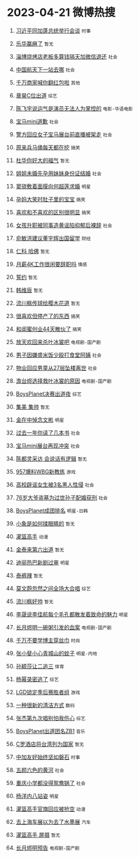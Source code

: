 # 2023-04-21 微博热搜 
1. [习近平同加蓬总统举行会谈](https://m.weibo.cn/search?containerid=100103type%3D1%26t%3D10%26q%3D%23%E4%B9%A0%E8%BF%91%E5%B9%B3%E5%90%8C%E5%8A%A0%E8%93%AC%E6%80%BB%E7%BB%9F%E4%B8%BE%E8%A1%8C%E4%BC%9A%E8%B0%88%23&stream_entry_id=51&isnewpage=1&extparam=seat%3D1%26filter_type%3Drealtimehot%26pos%3D0%26c_type%3D51%26dgr%3D0%26cate%3D10103%26stream_entry_id%3D51%26display_time%3D1682018162%26pre_seqid%3D1682018162608027222158&luicode=10000011&lfid=106003type%3D25%26t%3D3%26disable_hot%3D1%26filter_type%3Drealtimehot) `时事` 

2. [乐华赢麻了](https://m.weibo.cn/search?containerid=100103type%3D1%26t%3D10%26q%3D%E4%B9%90%E5%8D%8E%E8%B5%A2%E9%BA%BB%E4%BA%86&stream_entry_id=31&isnewpage=1&extparam=seat%3D1%26filter_type%3Drealtimehot%26flag%3D16%26c_type%3D31%26cate%3D5001%26pos%3D0%26stream_entry_id%3D31%26realpos%3D1%26q%3D%25E4%25B9%2590%25E5%258D%258E%25E8%25B5%25A2%25E9%25BA%25BB%25E4%25BA%2586%26dgr%3D0%26band_rank%3D1%26lcate%3D5001%26display_time%3D1682018162%26pre_seqid%3D1682018162608027222158&luicode=10000011&lfid=106003type%3D25%26t%3D3%26disable_hot%3D1%26filter_type%3Drealtimehot) `暂无` 

3. [淄博烧烤店老板多算钱隔天加微信退还](https://m.weibo.cn/search?containerid=100103type%3D1%26t%3D10%26q%3D%23%E6%B7%84%E5%8D%9A%E7%83%A7%E7%83%A4%E5%BA%97%E8%80%81%E6%9D%BF%E5%A4%9A%E7%AE%97%E9%92%B1%E9%9A%94%E5%A4%A9%E5%8A%A0%E5%BE%AE%E4%BF%A1%E9%80%80%E8%BF%98%23&stream_entry_id=31&isnewpage=1&extparam=seat%3D1%26filter_type%3Drealtimehot%26flag%3D0%26c_type%3D31%26cate%3D5001%26pos%3D1%26stream_entry_id%3D31%26realpos%3D2%26q%3D%2523%25E6%25B7%2584%25E5%258D%259A%25E7%2583%25A7%25E7%2583%25A4%25E5%25BA%2597%25E8%2580%2581%25E6%259D%25BF%25E5%25A4%259A%25E7%25AE%2597%25E9%2592%25B1%25E9%259A%2594%25E5%25A4%25A9%25E5%258A%25A0%25E5%25BE%25AE%25E4%25BF%25A1%25E9%2580%2580%25E8%25BF%2598%2523%26dgr%3D0%26band_rank%3D2%26lcate%3D5001%26display_time%3D1682018162%26pre_seqid%3D1682018162608027222158&luicode=10000011&lfid=106003type%3D25%26t%3D3%26disable_hot%3D1%26filter_type%3Drealtimehot) `社会` 

4. [中国航天下一站去哪](https://m.weibo.cn/search?containerid=100103type%3D1%26t%3D10%26q%3D%23%E4%B8%AD%E5%9B%BD%E8%88%AA%E5%A4%A9%E4%B8%8B%E4%B8%80%E7%AB%99%E5%8E%BB%E5%93%AA%23&stream_entry_id=31&isnewpage=1&extparam=seat%3D1%26filter_type%3Drealtimehot%26flag%3D0%26c_type%3D31%26cate%3D5001%26pos%3D2%26stream_entry_id%3D31%26realpos%3D3%26q%3D%2523%25E4%25B8%25AD%25E5%259B%25BD%25E8%2588%25AA%25E5%25A4%25A9%25E4%25B8%258B%25E4%25B8%2580%25E7%25AB%2599%25E5%258E%25BB%25E5%2593%25AA%2523%26dgr%3D0%26band_rank%3D3%26lcate%3D5001%26display_time%3D1682018162%26pre_seqid%3D1682018162608027222158&luicode=10000011&lfid=106003type%3D25%26t%3D3%26disable_hot%3D1%26filter_type%3Drealtimehot) `社会` 

5. [千万商家喊你翻红包啦](https://m.weibo.cn/search?containerid=100103type%3D1%26t%3D10%26q%3D%23%E5%8D%83%E4%B8%87%E5%95%86%E5%AE%B6%E5%96%8A%E4%BD%A0%E7%BF%BB%E7%BA%A2%E5%8C%85%E5%95%A6%23&stream_entry_id=31&isnewpage=1&extparam=seat%3D1%26filter_type%3Drealtimehot%26c_type%3D31%26pos%3D3%26cate%3D5001%26topic_ad%3D1%26stream_entry_id%3D31%26q%3D%2523%25E5%258D%2583%25E4%25B8%2587%25E5%2595%2586%25E5%25AE%25B6%25E5%2596%258A%25E4%25BD%25A0%25E7%25BF%25BB%25E7%25BA%25A2%25E5%258C%2585%25E5%2595%25A6%2523%26dgr%3D0%26band_rank%3D4%26lcate%3D5001%26adid%3D186913%26display_time%3D1682018162%26pre_seqid%3D1682018162608027222158&luicode=10000011&lfid=106003type%3D25%26t%3D3%26disable_hot%3D1%26filter_type%3Drealtimehot) `其他` 

6. [章昊C位出道](https://m.weibo.cn/search?containerid=100103type%3D1%26t%3D10%26q%3D%23%E7%AB%A0%E6%98%8AC%E4%BD%8D%E5%87%BA%E9%81%93%23&stream_entry_id=31&isnewpage=1&extparam=seat%3D1%26filter_type%3Drealtimehot%26flag%3D16%26c_type%3D31%26cate%3D5001%26pos%3D4%26stream_entry_id%3D31%26realpos%3D4%26q%3D%2523%25E7%25AB%25A0%25E6%2598%258AC%25E4%25BD%258D%25E5%2587%25BA%25E9%2581%2593%2523%26dgr%3D0%26band_rank%3D4%26lcate%3D5001%26display_time%3D1682018162%26pre_seqid%3D1682018162608027222158&luicode=10000011&lfid=106003type%3D25%26t%3D3%26disable_hot%3D1%26filter_type%3Drealtimehot) `综艺` 

7. [陈飞宇说运气是演员无法人为掌控的](https://m.weibo.cn/search?containerid=100103type%3D1%26t%3D10%26q%3D%23%E9%99%88%E9%A3%9E%E5%AE%87%E8%AF%B4%E8%BF%90%E6%B0%94%E6%98%AF%E6%BC%94%E5%91%98%E6%97%A0%E6%B3%95%E4%BA%BA%E4%B8%BA%E6%8E%8C%E6%8E%A7%E7%9A%84%23&stream_entry_id=31&isnewpage=1&extparam=seat%3D1%26filter_type%3Drealtimehot%26flag%3D1%26c_type%3D31%26cate%3D5001%26pos%3D5%26stream_entry_id%3D31%26realpos%3D5%26q%3D%2523%25E9%2599%2588%25E9%25A3%259E%25E5%25AE%2587%25E8%25AF%25B4%25E8%25BF%2590%25E6%25B0%2594%25E6%2598%25AF%25E6%25BC%2594%25E5%2591%2598%25E6%2597%25A0%25E6%25B3%2595%25E4%25BA%25BA%25E4%25B8%25BA%25E6%258E%258C%25E6%258E%25A7%25E7%259A%2584%2523%26dgr%3D0%26band_rank%3D5%26lcate%3D5001%26display_time%3D1682018162%26pre_seqid%3D1682018162608027222158&luicode=10000011&lfid=106003type%3D25%26t%3D3%26disable_hot%3D1%26filter_type%3Drealtimehot) `电影-华语电影` 

8. [宝马mini道歉](https://m.weibo.cn/search?containerid=100103type%3D1%26t%3D10%26q%3D%23%E5%AE%9D%E9%A9%ACmini%E9%81%93%E6%AD%89%23&stream_entry_id=31&isnewpage=1&extparam=seat%3D1%26filter_type%3Drealtimehot%26flag%3D16%26c_type%3D31%26cate%3D5001%26pos%3D6%26stream_entry_id%3D31%26realpos%3D6%26q%3D%2523%25E5%25AE%259D%25E9%25A9%25ACmini%25E9%2581%2593%25E6%25AD%2589%2523%26dgr%3D0%26band_rank%3D6%26lcate%3D5001%26display_time%3D1682018162%26pre_seqid%3D1682018162608027222158&luicode=10000011&lfid=106003type%3D25%26t%3D3%26disable_hot%3D1%26filter_type%3Drealtimehot) `社会` 

9. [警方回应女子宝马展台前直播被架走](https://m.weibo.cn/search?containerid=100103type%3D1%26t%3D10%26q%3D%23%E8%AD%A6%E6%96%B9%E5%9B%9E%E5%BA%94%E5%A5%B3%E5%AD%90%E5%AE%9D%E9%A9%AC%E5%B1%95%E5%8F%B0%E5%89%8D%E7%9B%B4%E6%92%AD%E8%A2%AB%E6%9E%B6%E8%B5%B0%23&stream_entry_id=31&isnewpage=1&extparam=seat%3D1%26filter_type%3Drealtimehot%26flag%3D0%26c_type%3D31%26cate%3D5001%26pos%3D7%26stream_entry_id%3D31%26realpos%3D7%26q%3D%2523%25E8%25AD%25A6%25E6%2596%25B9%25E5%259B%259E%25E5%25BA%2594%25E5%25A5%25B3%25E5%25AD%2590%25E5%25AE%259D%25E9%25A9%25AC%25E5%25B1%2595%25E5%258F%25B0%25E5%2589%258D%25E7%259B%25B4%25E6%2592%25AD%25E8%25A2%25AB%25E6%259E%25B6%25E8%25B5%25B0%2523%26dgr%3D0%26band_rank%3D7%26lcate%3D5001%26display_time%3D1682018162%26pre_seqid%3D1682018162608027222158&luicode=10000011&lfid=106003type%3D25%26t%3D3%26disable_hot%3D1%26filter_type%3Drealtimehot) `社会` 

10. [原来兵马俑每天都在挖](https://m.weibo.cn/search?containerid=100103type%3D1%26t%3D10%26q%3D%23%E5%8E%9F%E6%9D%A5%E5%85%B5%E9%A9%AC%E4%BF%91%E6%AF%8F%E5%A4%A9%E9%83%BD%E5%9C%A8%E6%8C%96%23&stream_entry_id=31&isnewpage=1&extparam=seat%3D1%26filter_type%3Drealtimehot%26flag%3D0%26c_type%3D31%26cate%3D5001%26pos%3D8%26stream_entry_id%3D31%26realpos%3D8%26q%3D%2523%25E5%258E%259F%25E6%259D%25A5%25E5%2585%25B5%25E9%25A9%25AC%25E4%25BF%2591%25E6%25AF%258F%25E5%25A4%25A9%25E9%2583%25BD%25E5%259C%25A8%25E6%258C%2596%2523%26dgr%3D0%26band_rank%3D8%26lcate%3D5001%26display_time%3D1682018162%26pre_seqid%3D1682018162608027222158&luicode=10000011&lfid=106003type%3D25%26t%3D3%26disable_hot%3D1%26filter_type%3Drealtimehot) `搞笑` 

11. [杜华你好大的福气](https://m.weibo.cn/search?containerid=100103type%3D1%26t%3D10%26q%3D%E6%9D%9C%E5%8D%8E%E4%BD%A0%E5%A5%BD%E5%A4%A7%E7%9A%84%E7%A6%8F%E6%B0%94&stream_entry_id=31&isnewpage=1&extparam=seat%3D1%26filter_type%3Drealtimehot%26flag%3D0%26c_type%3D31%26cate%3D5001%26pos%3D9%26stream_entry_id%3D31%26realpos%3D9%26q%3D%25E6%259D%259C%25E5%258D%258E%25E4%25BD%25A0%25E5%25A5%25BD%25E5%25A4%25A7%25E7%259A%2584%25E7%25A6%258F%25E6%25B0%2594%26dgr%3D0%26band_rank%3D9%26lcate%3D5001%26display_time%3D1682018162%26pre_seqid%3D1682018162608027222158&luicode=10000011&lfid=106003type%3D25%26t%3D3%26disable_hot%3D1%26filter_type%3Drealtimehot) `暂无` 

12. [姐姐未婚先孕用妹妹身份证结婚](https://m.weibo.cn/search?containerid=100103type%3D1%26t%3D10%26q%3D%23%E5%A7%90%E5%A7%90%E6%9C%AA%E5%A9%9A%E5%85%88%E5%AD%95%E7%94%A8%E5%A6%B9%E5%A6%B9%E8%BA%AB%E4%BB%BD%E8%AF%81%E7%BB%93%E5%A9%9A%23&stream_entry_id=31&isnewpage=1&extparam=seat%3D1%26filter_type%3Drealtimehot%26flag%3D0%26c_type%3D31%26cate%3D5001%26pos%3D10%26stream_entry_id%3D31%26realpos%3D10%26q%3D%2523%25E5%25A7%2590%25E5%25A7%2590%25E6%259C%25AA%25E5%25A9%259A%25E5%2585%2588%25E5%25AD%2595%25E7%2594%25A8%25E5%25A6%25B9%25E5%25A6%25B9%25E8%25BA%25AB%25E4%25BB%25BD%25E8%25AF%2581%25E7%25BB%2593%25E5%25A9%259A%2523%26dgr%3D0%26band_rank%3D10%26lcate%3D5001%26display_time%3D1682018162%26pre_seqid%3D1682018162608027222158&luicode=10000011&lfid=106003type%3D25%26t%3D3%26disable_hot%3D1%26filter_type%3Drealtimehot) `社会` 

13. [窦骁敷着面膜向何超莲求婚](https://m.weibo.cn/search?containerid=100103type%3D1%26t%3D10%26q%3D%23%E7%AA%A6%E9%AA%81%E6%95%B7%E7%9D%80%E9%9D%A2%E8%86%9C%E5%90%91%E4%BD%95%E8%B6%85%E8%8E%B2%E6%B1%82%E5%A9%9A%23&stream_entry_id=31&isnewpage=1&extparam=seat%3D1%26filter_type%3Drealtimehot%26flag%3D2%26c_type%3D31%26cate%3D5001%26pos%3D11%26stream_entry_id%3D31%26realpos%3D11%26q%3D%2523%25E7%25AA%25A6%25E9%25AA%2581%25E6%2595%25B7%25E7%259D%2580%25E9%259D%25A2%25E8%2586%259C%25E5%2590%2591%25E4%25BD%2595%25E8%25B6%2585%25E8%258E%25B2%25E6%25B1%2582%25E5%25A9%259A%2523%26dgr%3D0%26band_rank%3D11%26lcate%3D5001%26display_time%3D1682018162%26pre_seqid%3D1682018162608027222158&luicode=10000011&lfid=106003type%3D25%26t%3D3%26disable_hot%3D1%26filter_type%3Drealtimehot) `明星` 

14. [孕妈大笑时肚子里的宝宝](https://m.weibo.cn/search?containerid=100103type%3D1%26t%3D10%26q%3D%23%E5%AD%95%E5%A6%88%E5%A4%A7%E7%AC%91%E6%97%B6%E8%82%9A%E5%AD%90%E9%87%8C%E7%9A%84%E5%AE%9D%E5%AE%9D%23&stream_entry_id=31&isnewpage=1&extparam=seat%3D1%26filter_type%3Drealtimehot%26flag%3D0%26c_type%3D31%26cate%3D5001%26pos%3D12%26stream_entry_id%3D31%26realpos%3D12%26q%3D%2523%25E5%25AD%2595%25E5%25A6%2588%25E5%25A4%25A7%25E7%25AC%2591%25E6%2597%25B6%25E8%2582%259A%25E5%25AD%2590%25E9%2587%258C%25E7%259A%2584%25E5%25AE%259D%25E5%25AE%259D%2523%26dgr%3D0%26band_rank%3D12%26lcate%3D5001%26display_time%3D1682018162%26pre_seqid%3D1682018162608027222158&luicode=10000011&lfid=106003type%3D25%26t%3D3%26disable_hot%3D1%26filter_type%3Drealtimehot) `搞笑` 

15. [喜欢和不喜欢的区别很明显](https://m.weibo.cn/search?containerid=100103type%3D1%26t%3D10%26q%3D%23%E5%96%9C%E6%AC%A2%E5%92%8C%E4%B8%8D%E5%96%9C%E6%AC%A2%E7%9A%84%E5%8C%BA%E5%88%AB%E5%BE%88%E6%98%8E%E6%98%BE%23&stream_entry_id=31&isnewpage=1&extparam=seat%3D1%26filter_type%3Drealtimehot%26flag%3D0%26c_type%3D31%26cate%3D5001%26pos%3D13%26stream_entry_id%3D31%26realpos%3D13%26q%3D%2523%25E5%2596%259C%25E6%25AC%25A2%25E5%2592%258C%25E4%25B8%258D%25E5%2596%259C%25E6%25AC%25A2%25E7%259A%2584%25E5%258C%25BA%25E5%2588%25AB%25E5%25BE%2588%25E6%2598%258E%25E6%2598%25BE%2523%26dgr%3D0%26band_rank%3D13%26lcate%3D5001%26display_time%3D1682018162%26pre_seqid%3D1682018162608027222158&luicode=10000011&lfid=106003type%3D25%26t%3D3%26disable_hot%3D1%26filter_type%3Drealtimehot) `搞笑` 

16. [女孩升职被同事造黄谣陷抑郁后裸辞](https://m.weibo.cn/search?containerid=100103type%3D1%26t%3D10%26q%3D%23%E5%A5%B3%E5%AD%A9%E5%8D%87%E8%81%8C%E8%A2%AB%E5%90%8C%E4%BA%8B%E9%80%A0%E9%BB%84%E8%B0%A3%E9%99%B7%E6%8A%91%E9%83%81%E5%90%8E%E8%A3%B8%E8%BE%9E%23&stream_entry_id=31&isnewpage=1&extparam=seat%3D1%26filter_type%3Drealtimehot%26flag%3D0%26c_type%3D31%26cate%3D5001%26pos%3D14%26stream_entry_id%3D31%26realpos%3D14%26q%3D%2523%25E5%25A5%25B3%25E5%25AD%25A9%25E5%258D%2587%25E8%2581%258C%25E8%25A2%25AB%25E5%2590%258C%25E4%25BA%258B%25E9%2580%25A0%25E9%25BB%2584%25E8%25B0%25A3%25E9%2599%25B7%25E6%258A%2591%25E9%2583%2581%25E5%2590%258E%25E8%25A3%25B8%25E8%25BE%259E%2523%26dgr%3D0%26band_rank%3D14%26lcate%3D5001%26display_time%3D1682018162%26pre_seqid%3D1682018162608027222158&luicode=10000011&lfid=106003type%3D25%26t%3D3%26disable_hot%3D1%26filter_type%3Drealtimehot) `社会` 

17. [俞敏洪建议董宇辉出国留学](https://m.weibo.cn/search?containerid=100103type%3D1%26t%3D10%26q%3D%23%E4%BF%9E%E6%95%8F%E6%B4%AA%E5%BB%BA%E8%AE%AE%E8%91%A3%E5%AE%87%E8%BE%89%E5%87%BA%E5%9B%BD%E7%95%99%E5%AD%A6%23&stream_entry_id=31&isnewpage=1&extparam=seat%3D1%26filter_type%3Drealtimehot%26flag%3D0%26c_type%3D31%26cate%3D5001%26pos%3D15%26stream_entry_id%3D31%26realpos%3D15%26q%3D%2523%25E4%25BF%259E%25E6%2595%258F%25E6%25B4%25AA%25E5%25BB%25BA%25E8%25AE%25AE%25E8%2591%25A3%25E5%25AE%2587%25E8%25BE%2589%25E5%2587%25BA%25E5%259B%25BD%25E7%2595%2599%25E5%25AD%25A6%2523%26dgr%3D0%26band_rank%3D15%26lcate%3D5001%26display_time%3D1682018162%26pre_seqid%3D1682018162608027222158&luicode=10000011&lfid=106003type%3D25%26t%3D3%26disable_hot%3D1%26filter_type%3Drealtimehot) `财经` 

18. [仁科 哈佛](https://m.weibo.cn/search?containerid=100103type%3D1%26t%3D10%26q%3D%E4%BB%81%E7%A7%91+%E5%93%88%E4%BD%9B&stream_entry_id=31&isnewpage=1&extparam=seat%3D1%26filter_type%3Drealtimehot%26flag%3D0%26c_type%3D31%26cate%3D5001%26pos%3D16%26stream_entry_id%3D31%26realpos%3D16%26q%3D%25E4%25BB%2581%25E7%25A7%2591%2520%25E5%2593%2588%25E4%25BD%259B%26dgr%3D0%26band_rank%3D16%26lcate%3D5001%26display_time%3D1682018162%26pre_seqid%3D1682018162608027222158&luicode=10000011&lfid=106003type%3D25%26t%3D3%26disable_hot%3D1%26filter_type%3Drealtimehot) `暂无` 

19. [月薪4K工作很闲要辞职吗](https://m.weibo.cn/search?containerid=100103type%3D1%26t%3D10%26q%3D%23%E6%9C%88%E8%96%AA4K%E5%B7%A5%E4%BD%9C%E5%BE%88%E9%97%B2%E8%A6%81%E8%BE%9E%E8%81%8C%E5%90%97%23&stream_entry_id=31&isnewpage=1&extparam=seat%3D1%26filter_type%3Drealtimehot%26flag%3D0%26c_type%3D31%26cate%3D5001%26pos%3D17%26stream_entry_id%3D31%26realpos%3D17%26q%3D%2523%25E6%259C%2588%25E8%2596%25AA4K%25E5%25B7%25A5%25E4%25BD%259C%25E5%25BE%2588%25E9%2597%25B2%25E8%25A6%2581%25E8%25BE%259E%25E8%2581%258C%25E5%2590%2597%2523%26dgr%3D0%26band_rank%3D17%26lcate%3D5001%26display_time%3D1682018162%26pre_seqid%3D1682018162608027222158&luicode=10000011&lfid=106003type%3D25%26t%3D3%26disable_hot%3D1%26filter_type%3Drealtimehot) `情感` 

20. [誓约](https://m.weibo.cn/search?containerid=100103type%3D1%26t%3D10%26q%3D%E8%AA%93%E7%BA%A6&stream_entry_id=31&isnewpage=1&extparam=seat%3D1%26filter_type%3Drealtimehot%26flag%3D0%26c_type%3D31%26cate%3D5001%26pos%3D18%26stream_entry_id%3D31%26realpos%3D18%26q%3D%25E8%25AA%2593%25E7%25BA%25A6%26dgr%3D0%26band_rank%3D18%26lcate%3D5001%26display_time%3D1682018162%26pre_seqid%3D1682018162608027222158&luicode=10000011&lfid=106003type%3D25%26t%3D3%26disable_hot%3D1%26filter_type%3Drealtimehot) `暂无` 

21. [韩维辰](https://m.weibo.cn/search?containerid=100103type%3D1%26t%3D10%26q%3D%E9%9F%A9%E7%BB%B4%E8%BE%B0&stream_entry_id=31&isnewpage=1&extparam=seat%3D1%26filter_type%3Drealtimehot%26flag%3D0%26c_type%3D31%26cate%3D5001%26pos%3D19%26stream_entry_id%3D31%26realpos%3D19%26q%3D%25E9%259F%25A9%25E7%25BB%25B4%25E8%25BE%25B0%26dgr%3D0%26band_rank%3D19%26lcate%3D5001%26display_time%3D1682018162%26pre_seqid%3D1682018162608027222158&luicode=10000011&lfid=106003type%3D25%26t%3D3%26disable_hot%3D1%26filter_type%3Drealtimehot) `暂无` 

22. [流川枫传球给樱木花道](https://m.weibo.cn/search?containerid=100103type%3D1%26t%3D10%26q%3D%E6%B5%81%E5%B7%9D%E6%9E%AB%E4%BC%A0%E7%90%83%E7%BB%99%E6%A8%B1%E6%9C%A8%E8%8A%B1%E9%81%93&stream_entry_id=31&isnewpage=1&extparam=seat%3D1%26filter_type%3Drealtimehot%26flag%3D0%26c_type%3D31%26cate%3D5001%26pos%3D20%26stream_entry_id%3D31%26realpos%3D20%26q%3D%25E6%25B5%2581%25E5%25B7%259D%25E6%259E%25AB%25E4%25BC%25A0%25E7%2590%2583%25E7%25BB%2599%25E6%25A8%25B1%25E6%259C%25A8%25E8%258A%25B1%25E9%2581%2593%26dgr%3D0%26band_rank%3D20%26lcate%3D5001%26display_time%3D1682018162%26pre_seqid%3D1682018162608027222158&luicode=10000011&lfid=106003type%3D25%26t%3D3%26disable_hot%3D1%26filter_type%3Drealtimehot) `暂无` 

23. [很喜欢但停产了的东西](https://m.weibo.cn/search?containerid=100103type%3D1%26t%3D10%26q%3D%23%E5%BE%88%E5%96%9C%E6%AC%A2%E4%BD%86%E5%81%9C%E4%BA%A7%E4%BA%86%E7%9A%84%E4%B8%9C%E8%A5%BF%23&stream_entry_id=31&isnewpage=1&extparam=seat%3D1%26filter_type%3Drealtimehot%26flag%3D0%26c_type%3D31%26cate%3D5001%26pos%3D21%26stream_entry_id%3D31%26realpos%3D21%26q%3D%2523%25E5%25BE%2588%25E5%2596%259C%25E6%25AC%25A2%25E4%25BD%2586%25E5%2581%259C%25E4%25BA%25A7%25E4%25BA%2586%25E7%259A%2584%25E4%25B8%259C%25E8%25A5%25BF%2523%26dgr%3D0%26band_rank%3D21%26lcate%3D5001%26display_time%3D1682018162%26pre_seqid%3D1682018162608027222158&luicode=10000011&lfid=106003type%3D25%26t%3D3%26disable_hot%3D1%26filter_type%3Drealtimehot) `搞笑` 

24. [和闺蜜创业44天散伙了](https://m.weibo.cn/search?containerid=100103type%3D1%26t%3D10%26q%3D%23%E5%92%8C%E9%97%BA%E8%9C%9C%E5%88%9B%E4%B8%9A44%E5%A4%A9%E6%95%A3%E4%BC%99%E4%BA%86%23&stream_entry_id=31&isnewpage=1&extparam=seat%3D1%26filter_type%3Drealtimehot%26flag%3D0%26c_type%3D31%26cate%3D5001%26pos%3D22%26stream_entry_id%3D31%26realpos%3D22%26q%3D%2523%25E5%2592%258C%25E9%2597%25BA%25E8%259C%259C%25E5%2588%259B%25E4%25B8%259A44%25E5%25A4%25A9%25E6%2595%25A3%25E4%25BC%2599%25E4%25BA%2586%2523%26dgr%3D0%26band_rank%3D22%26lcate%3D5001%26display_time%3D1682018162%26pre_seqid%3D1682018162608027222158&luicode=10000011&lfid=106003type%3D25%26t%3D3%26disable_hot%3D1%26filter_type%3Drealtimehot) `搞笑` 

25. [放天欢回来杀叶冰裳吧](https://m.weibo.cn/search?containerid=100103type%3D1%26t%3D10%26q%3D%23%E6%94%BE%E5%A4%A9%E6%AC%A2%E5%9B%9E%E6%9D%A5%E6%9D%80%E5%8F%B6%E5%86%B0%E8%A3%B3%E5%90%A7%23&stream_entry_id=31&isnewpage=1&extparam=seat%3D1%26filter_type%3Drealtimehot%26flag%3D1%26c_type%3D31%26cate%3D5001%26pos%3D23%26stream_entry_id%3D31%26realpos%3D23%26q%3D%2523%25E6%2594%25BE%25E5%25A4%25A9%25E6%25AC%25A2%25E5%259B%259E%25E6%259D%25A5%25E6%259D%2580%25E5%258F%25B6%25E5%2586%25B0%25E8%25A3%25B3%25E5%2590%25A7%2523%26dgr%3D0%26band_rank%3D23%26lcate%3D5001%26display_time%3D1682018162%26pre_seqid%3D1682018162608027222158&luicode=10000011&lfid=106003type%3D25%26t%3D3%26disable_hot%3D1%26filter_type%3Drealtimehot) `电视剧-国产剧` 

26. [男子因嫌盛米饭少殴打食堂阿姨](https://m.weibo.cn/search?containerid=100103type%3D1%26t%3D10%26q%3D%23%E7%94%B7%E5%AD%90%E5%9B%A0%E5%AB%8C%E7%9B%9B%E7%B1%B3%E9%A5%AD%E5%B0%91%E6%AE%B4%E6%89%93%E9%A3%9F%E5%A0%82%E9%98%BF%E5%A7%A8%23&stream_entry_id=31&isnewpage=1&extparam=seat%3D1%26filter_type%3Drealtimehot%26flag%3D1%26c_type%3D31%26cate%3D5001%26pos%3D24%26stream_entry_id%3D31%26realpos%3D24%26q%3D%2523%25E7%2594%25B7%25E5%25AD%2590%25E5%259B%25A0%25E5%25AB%258C%25E7%259B%259B%25E7%25B1%25B3%25E9%25A5%25AD%25E5%25B0%2591%25E6%25AE%25B4%25E6%2589%2593%25E9%25A3%259F%25E5%25A0%2582%25E9%2598%25BF%25E5%25A7%25A8%2523%26dgr%3D0%26band_rank%3D24%26lcate%3D5001%26display_time%3D1682018162%26pre_seqid%3D1682018162608027222158&luicode=10000011&lfid=106003type%3D25%26t%3D3%26disable_hot%3D1%26filter_type%3Drealtimehot) `社会` 

27. [物业回应男童从27层坠楼离世](https://m.weibo.cn/search?containerid=100103type%3D1%26t%3D10%26q%3D%23%E7%89%A9%E4%B8%9A%E5%9B%9E%E5%BA%94%E7%94%B7%E7%AB%A5%E4%BB%8E27%E5%B1%82%E5%9D%A0%E6%A5%BC%E7%A6%BB%E4%B8%96%23&stream_entry_id=31&isnewpage=1&extparam=seat%3D1%26filter_type%3Drealtimehot%26flag%3D0%26c_type%3D31%26cate%3D5001%26pos%3D25%26stream_entry_id%3D31%26realpos%3D25%26q%3D%2523%25E7%2589%25A9%25E4%25B8%259A%25E5%259B%259E%25E5%25BA%2594%25E7%2594%25B7%25E7%25AB%25A5%25E4%25BB%258E27%25E5%25B1%2582%25E5%259D%25A0%25E6%25A5%25BC%25E7%25A6%25BB%25E4%25B8%2596%2523%26dgr%3D0%26band_rank%3D25%26lcate%3D5001%26display_time%3D1682018162%26pre_seqid%3D1682018162608027222158&luicode=10000011&lfid=106003type%3D25%26t%3D3%26disable_hot%3D1%26filter_type%3Drealtimehot) `社会` 

28. [澹台烬选择救叶冰裳的原因](https://m.weibo.cn/search?containerid=100103type%3D1%26t%3D10%26q%3D%23%E6%BE%B9%E5%8F%B0%E7%83%AC%E9%80%89%E6%8B%A9%E6%95%91%E5%8F%B6%E5%86%B0%E8%A3%B3%E7%9A%84%E5%8E%9F%E5%9B%A0%23&stream_entry_id=31&isnewpage=1&extparam=seat%3D1%26filter_type%3Drealtimehot%26flag%3D0%26c_type%3D31%26cate%3D5001%26pos%3D26%26stream_entry_id%3D31%26realpos%3D26%26q%3D%2523%25E6%25BE%25B9%25E5%258F%25B0%25E7%2583%25AC%25E9%2580%2589%25E6%258B%25A9%25E6%2595%2591%25E5%258F%25B6%25E5%2586%25B0%25E8%25A3%25B3%25E7%259A%2584%25E5%258E%259F%25E5%259B%25A0%2523%26dgr%3D0%26band_rank%3D26%26lcate%3D5001%26display_time%3D1682018162%26pre_seqid%3D1682018162608027222158&luicode=10000011&lfid=106003type%3D25%26t%3D3%26disable_hot%3D1%26filter_type%3Drealtimehot) `电视剧-国产剧` 

29. [BoysPlanet决赛出道夜](https://m.weibo.cn/search?containerid=100103type%3D1%26t%3D10%26q%3D%23BoysPlanet%E5%86%B3%E8%B5%9B%E5%87%BA%E9%81%93%E5%A4%9C%23&stream_entry_id=31&isnewpage=1&extparam=seat%3D1%26filter_type%3Drealtimehot%26flag%3D0%26c_type%3D31%26cate%3D5001%26pos%3D27%26stream_entry_id%3D31%26realpos%3D27%26q%3D%2523BoysPlanet%25E5%2586%25B3%25E8%25B5%259B%25E5%2587%25BA%25E9%2581%2593%25E5%25A4%259C%2523%26dgr%3D0%26band_rank%3D27%26lcate%3D5001%26display_time%3D1682018162%26pre_seqid%3D1682018162608027222158&luicode=10000011&lfid=106003type%3D25%26t%3D3%26disable_hot%3D1%26filter_type%3Drealtimehot) `综艺` 

30. [集美 集帅](https://m.weibo.cn/search?containerid=100103type%3D1%26t%3D10%26q%3D%E9%9B%86%E7%BE%8E+%E9%9B%86%E5%B8%85&stream_entry_id=31&isnewpage=1&extparam=seat%3D1%26filter_type%3Drealtimehot%26flag%3D0%26c_type%3D31%26cate%3D5001%26pos%3D28%26stream_entry_id%3D31%26realpos%3D28%26q%3D%25E9%259B%2586%25E7%25BE%258E%2520%25E9%259B%2586%25E5%25B8%2585%26dgr%3D0%26band_rank%3D28%26lcate%3D5001%26display_time%3D1682018162%26pre_seqid%3D1682018162608027222158&luicode=10000011&lfid=106003type%3D25%26t%3D3%26disable_hot%3D1%26filter_type%3Drealtimehot) `暂无` 

31. [金在中悼念文彬](https://m.weibo.cn/search?containerid=100103type%3D1%26t%3D10%26q%3D%23%E9%87%91%E5%9C%A8%E4%B8%AD%E6%82%BC%E5%BF%B5%E6%96%87%E5%BD%AC%23&stream_entry_id=31&isnewpage=1&extparam=seat%3D1%26filter_type%3Drealtimehot%26flag%3D0%26c_type%3D31%26cate%3D5001%26pos%3D29%26stream_entry_id%3D31%26realpos%3D29%26q%3D%2523%25E9%2587%2591%25E5%259C%25A8%25E4%25B8%25AD%25E6%2582%25BC%25E5%25BF%25B5%25E6%2596%2587%25E5%25BD%25AC%2523%26dgr%3D0%26band_rank%3D29%26lcate%3D5001%26display_time%3D1682018162%26pre_seqid%3D1682018162608027222158&luicode=10000011&lfid=106003type%3D25%26t%3D3%26disable_hot%3D1%26filter_type%3Drealtimehot) `明星` 

32. [过去一年你读了几本书](https://m.weibo.cn/search?containerid=100103type%3D1%26t%3D10%26q%3D%23%E8%BF%87%E5%8E%BB%E4%B8%80%E5%B9%B4%E4%BD%A0%E8%AF%BB%E4%BA%86%E5%87%A0%E6%9C%AC%E4%B9%A6%23&stream_entry_id=31&isnewpage=1&extparam=seat%3D1%26filter_type%3Drealtimehot%26flag%3D0%26c_type%3D31%26cate%3D5001%26pos%3D30%26stream_entry_id%3D31%26realpos%3D30%26q%3D%2523%25E8%25BF%2587%25E5%258E%25BB%25E4%25B8%2580%25E5%25B9%25B4%25E4%25BD%25A0%25E8%25AF%25BB%25E4%25BA%2586%25E5%2587%25A0%25E6%259C%25AC%25E4%25B9%25A6%2523%26dgr%3D0%26band_rank%3D30%26lcate%3D5001%26display_time%3D1682018162%26pre_seqid%3D1682018162608027222158&luicode=10000011&lfid=106003type%3D25%26t%3D3%26disable_hot%3D1%26filter_type%3Drealtimehot) `社会` 

33. [宝马mini展台再现冲突](https://m.weibo.cn/search?containerid=100103type%3D1%26t%3D10%26q%3D%23%E5%AE%9D%E9%A9%ACmini%E5%B1%95%E5%8F%B0%E5%86%8D%E7%8E%B0%E5%86%B2%E7%AA%81%23&stream_entry_id=31&isnewpage=1&extparam=seat%3D1%26filter_type%3Drealtimehot%26flag%3D0%26c_type%3D31%26cate%3D5001%26pos%3D31%26stream_entry_id%3D31%26realpos%3D31%26q%3D%2523%25E5%25AE%259D%25E9%25A9%25ACmini%25E5%25B1%2595%25E5%258F%25B0%25E5%2586%258D%25E7%258E%25B0%25E5%2586%25B2%25E7%25AA%2581%2523%26dgr%3D0%26band_rank%3D31%26lcate%3D5001%26display_time%3D1682018162%26pre_seqid%3D1682018162608027222158&luicode=10000011&lfid=106003type%3D25%26t%3D3%26disable_hot%3D1%26filter_type%3Drealtimehot) `社会` 

34. [陈都灵采访 会说话有逻辑](https://m.weibo.cn/search?containerid=100103type%3D1%26t%3D10%26q%3D%E9%99%88%E9%83%BD%E7%81%B5%E9%87%87%E8%AE%BF+%E4%BC%9A%E8%AF%B4%E8%AF%9D%E6%9C%89%E9%80%BB%E8%BE%91&stream_entry_id=31&isnewpage=1&extparam=seat%3D1%26filter_type%3Drealtimehot%26flag%3D0%26c_type%3D31%26cate%3D5001%26pos%3D32%26stream_entry_id%3D31%26realpos%3D32%26q%3D%25E9%2599%2588%25E9%2583%25BD%25E7%2581%25B5%25E9%2587%2587%25E8%25AE%25BF%2520%25E4%25BC%259A%25E8%25AF%25B4%25E8%25AF%259D%25E6%259C%2589%25E9%2580%25BB%25E8%25BE%2591%26dgr%3D0%26band_rank%3D32%26lcate%3D5001%26display_time%3D1682018162%26pre_seqid%3D1682018162608027222158&luicode=10000011&lfid=106003type%3D25%26t%3D3%26disable_hot%3D1%26filter_type%3Drealtimehot) `暂无` 

35. [957爆料WBG新教练](https://m.weibo.cn/search?containerid=100103type%3D1%26t%3D10%26q%3D%23957%E7%88%86%E6%96%99WBG%E6%96%B0%E6%95%99%E7%BB%83%23&stream_entry_id=31&isnewpage=1&extparam=seat%3D1%26filter_type%3Drealtimehot%26flag%3D0%26c_type%3D31%26cate%3D5001%26pos%3D33%26stream_entry_id%3D31%26realpos%3D33%26q%3D%2523957%25E7%2588%2586%25E6%2596%2599WBG%25E6%2596%25B0%25E6%2595%2599%25E7%25BB%2583%2523%26dgr%3D0%26band_rank%3D33%26lcate%3D5001%26display_time%3D1682018162%26pre_seqid%3D1682018162608027222158&luicode=10000011&lfid=106003type%3D25%26t%3D3%26disable_hot%3D1%26filter_type%3Drealtimehot) `游戏` 

36. [高校辟谣女生被3名黑人性侵](https://m.weibo.cn/search?containerid=100103type%3D1%26t%3D10%26q%3D%23%E9%AB%98%E6%A0%A1%E8%BE%9F%E8%B0%A3%E5%A5%B3%E7%94%9F%E8%A2%AB3%E5%90%8D%E9%BB%91%E4%BA%BA%E6%80%A7%E4%BE%B5%23&stream_entry_id=31&isnewpage=1&extparam=seat%3D1%26filter_type%3Drealtimehot%26flag%3D0%26c_type%3D31%26cate%3D5001%26pos%3D34%26stream_entry_id%3D31%26realpos%3D34%26q%3D%2523%25E9%25AB%2598%25E6%25A0%25A1%25E8%25BE%259F%25E8%25B0%25A3%25E5%25A5%25B3%25E7%2594%259F%25E8%25A2%25AB3%25E5%2590%258D%25E9%25BB%2591%25E4%25BA%25BA%25E6%2580%25A7%25E4%25BE%25B5%2523%26dgr%3D0%26band_rank%3D34%26lcate%3D5001%26display_time%3D1682018162%26pre_seqid%3D1682018162608027222158&luicode=10000011&lfid=106003type%3D25%26t%3D3%26disable_hot%3D1%26filter_type%3Drealtimehot) `社会` 

37. [76岁大爷盗墓为过世孙子配婚获刑](https://m.weibo.cn/search?containerid=100103type%3D1%26t%3D10%26q%3D%2376%E5%B2%81%E5%A4%A7%E7%88%B7%E7%9B%97%E5%A2%93%E4%B8%BA%E8%BF%87%E4%B8%96%E5%AD%99%E5%AD%90%E9%85%8D%E5%A9%9A%E8%8E%B7%E5%88%91%23&stream_entry_id=31&isnewpage=1&extparam=seat%3D1%26filter_type%3Drealtimehot%26flag%3D0%26c_type%3D31%26cate%3D5001%26pos%3D35%26stream_entry_id%3D31%26realpos%3D35%26q%3D%252376%25E5%25B2%2581%25E5%25A4%25A7%25E7%2588%25B7%25E7%259B%2597%25E5%25A2%2593%25E4%25B8%25BA%25E8%25BF%2587%25E4%25B8%2596%25E5%25AD%2599%25E5%25AD%2590%25E9%2585%258D%25E5%25A9%259A%25E8%258E%25B7%25E5%2588%2591%2523%26dgr%3D0%26band_rank%3D35%26lcate%3D5001%26display_time%3D1682018162%26pre_seqid%3D1682018162608027222158&luicode=10000011&lfid=106003type%3D25%26t%3D3%26disable_hot%3D1%26filter_type%3Drealtimehot) `社会` 

38. [BoysPlanet成团排名](https://m.weibo.cn/search?containerid=100103type%3D1%26t%3D10%26q%3D%23BoysPlanet%E6%88%90%E5%9B%A2%E6%8E%92%E5%90%8D%23&stream_entry_id=31&isnewpage=1&extparam=seat%3D1%26filter_type%3Drealtimehot%26flag%3D0%26c_type%3D31%26cate%3D5001%26pos%3D36%26stream_entry_id%3D31%26realpos%3D36%26q%3D%2523BoysPlanet%25E6%2588%2590%25E5%259B%25A2%25E6%258E%2592%25E5%2590%258D%2523%26dgr%3D0%26band_rank%3D36%26lcate%3D5001%26display_time%3D1682018162%26pre_seqid%3D1682018162608027222158&luicode=10000011&lfid=106003type%3D25%26t%3D3%26disable_hot%3D1%26filter_type%3Drealtimehot) `明星-日韩` 

39. [小象是如何揉眼睛的](https://m.weibo.cn/search?containerid=100103type%3D1%26t%3D10%26q%3D%E5%B0%8F%E8%B1%A1%E6%98%AF%E5%A6%82%E4%BD%95%E6%8F%89%E7%9C%BC%E7%9D%9B%E7%9A%84&stream_entry_id=31&isnewpage=1&extparam=seat%3D1%26filter_type%3Drealtimehot%26flag%3D0%26c_type%3D31%26cate%3D5001%26pos%3D37%26stream_entry_id%3D31%26realpos%3D37%26q%3D%25E5%25B0%258F%25E8%25B1%25A1%25E6%2598%25AF%25E5%25A6%2582%25E4%25BD%2595%25E6%258F%2589%25E7%259C%25BC%25E7%259D%259B%25E7%259A%2584%26dgr%3D0%26band_rank%3D37%26lcate%3D5001%26display_time%3D1682018162%26pre_seqid%3D1682018162608027222158&luicode=10000011&lfid=106003type%3D25%26t%3D3%26disable_hot%3D1%26filter_type%3Drealtimehot) `暂无` 

40. [灌篮高手](https://m.weibo.cn/search?containerid=100103type%3D1%26t%3D10%26q%3D%E7%81%8C%E7%AF%AE%E9%AB%98%E6%89%8B&stream_entry_id=31&isnewpage=1&extparam=seat%3D1%26filter_type%3Drealtimehot%26flag%3D0%26c_type%3D31%26cate%3D5001%26pos%3D38%26stream_entry_id%3D31%26realpos%3D38%26q%3D%25E7%2581%258C%25E7%25AF%25AE%25E9%25AB%2598%25E6%2589%258B%26dgr%3D0%26band_rank%3D38%26lcate%3D5001%26display_time%3D1682018162%26pre_seqid%3D1682018162608027222158&luicode=10000011&lfid=106003type%3D25%26t%3D3%26disable_hot%3D1%26filter_type%3Drealtimehot) `动漫` 

41. [金泰来第六出道](https://m.weibo.cn/search?containerid=100103type%3D1%26t%3D10%26q%3D%E9%87%91%E6%B3%B0%E6%9D%A5%E7%AC%AC%E5%85%AD%E5%87%BA%E9%81%93&stream_entry_id=31&isnewpage=1&extparam=seat%3D1%26filter_type%3Drealtimehot%26flag%3D0%26c_type%3D31%26cate%3D5001%26pos%3D39%26stream_entry_id%3D31%26realpos%3D39%26q%3D%25E9%2587%2591%25E6%25B3%25B0%25E6%259D%25A5%25E7%25AC%25AC%25E5%2585%25AD%25E5%2587%25BA%25E9%2581%2593%26dgr%3D0%26band_rank%3D39%26lcate%3D5001%26display_time%3D1682018162%26pre_seqid%3D1682018162608027222158&luicode=10000011&lfid=106003type%3D25%26t%3D3%26disable_hot%3D1%26filter_type%3Drealtimehot) `暂无` 

42. [迪丽热巴新剧过审](https://m.weibo.cn/search?containerid=100103type%3D1%26t%3D10%26q%3D%23%E8%BF%AA%E4%B8%BD%E7%83%AD%E5%B7%B4%E6%96%B0%E5%89%A7%E8%BF%87%E5%AE%A1%23&stream_entry_id=31&isnewpage=1&extparam=seat%3D1%26filter_type%3Drealtimehot%26flag%3D0%26c_type%3D31%26cate%3D5001%26pos%3D40%26stream_entry_id%3D31%26realpos%3D40%26q%3D%2523%25E8%25BF%25AA%25E4%25B8%25BD%25E7%2583%25AD%25E5%25B7%25B4%25E6%2596%25B0%25E5%2589%25A7%25E8%25BF%2587%25E5%25AE%25A1%2523%26dgr%3D0%26band_rank%3D40%26lcate%3D5001%26display_time%3D1682018162%26pre_seqid%3D1682018162608027222158&luicode=10000011&lfid=106003type%3D25%26t%3D3%26disable_hot%3D1%26filter_type%3Drealtimehot) `明星` 

43. [泰裤辣](https://m.weibo.cn/search?containerid=100103type%3D1%26t%3D10%26q%3D%E6%B3%B0%E8%A3%A4%E8%BE%A3&stream_entry_id=31&isnewpage=1&extparam=seat%3D1%26filter_type%3Drealtimehot%26flag%3D0%26c_type%3D31%26cate%3D5001%26pos%3D41%26stream_entry_id%3D31%26realpos%3D41%26q%3D%25E6%25B3%25B0%25E8%25A3%25A4%25E8%25BE%25A3%26dgr%3D0%26band_rank%3D41%26lcate%3D5001%26display_time%3D1682018162%26pre_seqid%3D1682018162608027222158&luicode=10000011&lfid=106003type%3D25%26t%3D3%26disable_hot%3D1%26filter_type%3Drealtimehot) `暂无` 

44. [莫文蔚忽然之间全场大合唱](https://m.weibo.cn/search?containerid=100103type%3D1%26t%3D10%26q%3D%23%E8%8E%AB%E6%96%87%E8%94%9A%E5%BF%BD%E7%84%B6%E4%B9%8B%E9%97%B4%E5%85%A8%E5%9C%BA%E5%A4%A7%E5%90%88%E5%94%B1%23&stream_entry_id=31&isnewpage=1&extparam=seat%3D1%26filter_type%3Drealtimehot%26flag%3D0%26c_type%3D31%26cate%3D5001%26pos%3D42%26stream_entry_id%3D31%26realpos%3D42%26q%3D%2523%25E8%258E%25AB%25E6%2596%2587%25E8%2594%259A%25E5%25BF%25BD%25E7%2584%25B6%25E4%25B9%258B%25E9%2597%25B4%25E5%2585%25A8%25E5%259C%25BA%25E5%25A4%25A7%25E5%2590%2588%25E5%2594%25B1%2523%26dgr%3D0%26band_rank%3D42%26lcate%3D5001%26display_time%3D1682018162%26pre_seqid%3D1682018162608027222158&luicode=10000011&lfid=106003type%3D25%26t%3D3%26disable_hot%3D1%26filter_type%3Drealtimehot) `综艺` 

45. [流川枫好帅](https://m.weibo.cn/search?containerid=100103type%3D1%26t%3D10%26q%3D%E6%B5%81%E5%B7%9D%E6%9E%AB%E5%A5%BD%E5%B8%85&stream_entry_id=31&isnewpage=1&extparam=seat%3D1%26filter_type%3Drealtimehot%26flag%3D0%26c_type%3D31%26cate%3D5001%26pos%3D43%26stream_entry_id%3D31%26realpos%3D43%26q%3D%25E6%25B5%2581%25E5%25B7%259D%25E6%259E%25AB%25E5%25A5%25BD%25E5%25B8%2585%26dgr%3D0%26band_rank%3D43%26lcate%3D5001%26display_time%3D1682018162%26pre_seqid%3D1682018162608027222158&luicode=10000011&lfid=106003type%3D25%26t%3D3%26disable_hot%3D1%26filter_type%3Drealtimehot) `暂无` 

46. [李晟说李佳航每个毛孔都散发着致命的魅力](https://m.weibo.cn/search?containerid=100103type%3D1%26t%3D10%26q%3D%23%E6%9D%8E%E6%99%9F%E8%AF%B4%E6%9D%8E%E4%BD%B3%E8%88%AA%E6%AF%8F%E4%B8%AA%E6%AF%9B%E5%AD%94%E9%83%BD%E6%95%A3%E5%8F%91%E7%9D%80%E8%87%B4%E5%91%BD%E7%9A%84%E9%AD%85%E5%8A%9B%23&stream_entry_id=31&isnewpage=1&extparam=seat%3D1%26filter_type%3Drealtimehot%26flag%3D0%26c_type%3D31%26cate%3D5001%26pos%3D44%26stream_entry_id%3D31%26realpos%3D44%26q%3D%2523%25E6%259D%258E%25E6%2599%259F%25E8%25AF%25B4%25E6%259D%258E%25E4%25BD%25B3%25E8%2588%25AA%25E6%25AF%258F%25E4%25B8%25AA%25E6%25AF%259B%25E5%25AD%2594%25E9%2583%25BD%25E6%2595%25A3%25E5%258F%2591%25E7%259D%2580%25E8%2587%25B4%25E5%2591%25BD%25E7%259A%2584%25E9%25AD%2585%25E5%258A%259B%2523%26dgr%3D0%26band_rank%3D44%26lcate%3D5001%26display_time%3D1682018162%26pre_seqid%3D1682018162608027222158&luicode=10000011&lfid=106003type%3D25%26t%3D3%26disable_hot%3D1%26filter_type%3Drealtimehot) `明星` 

47. [长月烬明一碗粥引发的血案](https://m.weibo.cn/search?containerid=100103type%3D1%26t%3D10%26q%3D%23%E9%95%BF%E6%9C%88%E7%83%AC%E6%98%8E%E4%B8%80%E7%A2%97%E7%B2%A5%E5%BC%95%E5%8F%91%E7%9A%84%E8%A1%80%E6%A1%88%23&stream_entry_id=31&isnewpage=1&extparam=seat%3D1%26filter_type%3Drealtimehot%26flag%3D0%26c_type%3D31%26cate%3D5001%26pos%3D45%26stream_entry_id%3D31%26realpos%3D45%26q%3D%2523%25E9%2595%25BF%25E6%259C%2588%25E7%2583%25AC%25E6%2598%258E%25E4%25B8%2580%25E7%25A2%2597%25E7%25B2%25A5%25E5%25BC%2595%25E5%258F%2591%25E7%259A%2584%25E8%25A1%2580%25E6%25A1%2588%2523%26dgr%3D0%26band_rank%3D45%26lcate%3D5001%26display_time%3D1682018162%26pre_seqid%3D1682018162608027222158&luicode=10000011&lfid=106003type%3D25%26t%3D3%26disable_hot%3D1%26filter_type%3Drealtimehot) `电视剧-国产剧` 

48. [千万不要学博主穿丝巾](https://m.weibo.cn/search?containerid=100103type%3D1%26t%3D10%26q%3D%23%E5%8D%83%E4%B8%87%E4%B8%8D%E8%A6%81%E5%AD%A6%E5%8D%9A%E4%B8%BB%E7%A9%BF%E4%B8%9D%E5%B7%BE%23&stream_entry_id=31&isnewpage=1&extparam=seat%3D1%26filter_type%3Drealtimehot%26flag%3D0%26c_type%3D31%26cate%3D5001%26pos%3D46%26stream_entry_id%3D31%26realpos%3D46%26q%3D%2523%25E5%258D%2583%25E4%25B8%2587%25E4%25B8%258D%25E8%25A6%2581%25E5%25AD%25A6%25E5%258D%259A%25E4%25B8%25BB%25E7%25A9%25BF%25E4%25B8%259D%25E5%25B7%25BE%2523%26dgr%3D0%26band_rank%3D46%26lcate%3D5001%26display_time%3D1682018162%26pre_seqid%3D1682018162608027222158&luicode=10000011&lfid=106003type%3D25%26t%3D3%26disable_hot%3D1%26filter_type%3Drealtimehot) `时尚` 

49. [张小斐小心青城山的蚊子](https://m.weibo.cn/search?containerid=100103type%3D1%26t%3D10%26q%3D%23%E5%BC%A0%E5%B0%8F%E6%96%90%E5%B0%8F%E5%BF%83%E9%9D%92%E5%9F%8E%E5%B1%B1%E7%9A%84%E8%9A%8A%E5%AD%90%23&stream_entry_id=31&isnewpage=1&extparam=seat%3D1%26filter_type%3Drealtimehot%26flag%3D0%26c_type%3D31%26cate%3D5001%26pos%3D47%26stream_entry_id%3D31%26realpos%3D47%26q%3D%2523%25E5%25BC%25A0%25E5%25B0%258F%25E6%2596%2590%25E5%25B0%258F%25E5%25BF%2583%25E9%259D%2592%25E5%259F%258E%25E5%25B1%25B1%25E7%259A%2584%25E8%259A%258A%25E5%25AD%2590%2523%26dgr%3D0%26band_rank%3D47%26lcate%3D5001%26display_time%3D1682018162%26pre_seqid%3D1682018162608027222158&luicode=10000011&lfid=106003type%3D25%26t%3D3%26disable_hot%3D1%26filter_type%3Drealtimehot) `明星-内地` 

50. [孙颖莎让二追三](https://m.weibo.cn/search?containerid=100103type%3D1%26t%3D10%26q%3D%23%E5%AD%99%E9%A2%96%E8%8E%8E%E8%AE%A9%E4%BA%8C%E8%BF%BD%E4%B8%89%23&stream_entry_id=31&isnewpage=1&extparam=seat%3D1%26filter_type%3Drealtimehot%26flag%3D0%26c_type%3D31%26cate%3D5001%26pos%3D48%26stream_entry_id%3D31%26realpos%3D48%26q%3D%2523%25E5%25AD%2599%25E9%25A2%2596%25E8%258E%258E%25E8%25AE%25A9%25E4%25BA%258C%25E8%25BF%25BD%25E4%25B8%2589%2523%26dgr%3D0%26band_rank%3D48%26lcate%3D5001%26display_time%3D1682018162%26pre_seqid%3D1682018162608027222158&luicode=10000011&lfid=106003type%3D25%26t%3D3%26disable_hot%3D1%26filter_type%3Drealtimehot) `体育` 

51. [杨幂录密逃了](https://m.weibo.cn/search?containerid=100103type%3D1%26t%3D10%26q%3D%23%E6%9D%A8%E5%B9%82%E5%BD%95%E5%AF%86%E9%80%83%E4%BA%86%23&stream_entry_id=31&isnewpage=1&extparam=seat%3D1%26filter_type%3Drealtimehot%26flag%3D0%26c_type%3D31%26cate%3D5001%26pos%3D49%26stream_entry_id%3D31%26realpos%3D49%26q%3D%2523%25E6%259D%25A8%25E5%25B9%2582%25E5%25BD%2595%25E5%25AF%2586%25E9%2580%2583%25E4%25BA%2586%2523%26dgr%3D0%26band_rank%3D49%26lcate%3D5001%26display_time%3D1682018162%26pre_seqid%3D1682018162608027222158&luicode=10000011&lfid=106003type%3D25%26t%3D3%26disable_hot%3D1%26filter_type%3Drealtimehot) `综艺` 

52. [LGD锁定季后赛胜者组](https://m.weibo.cn/search?containerid=100103type%3D1%26t%3D10%26q%3D%23LGD%E9%94%81%E5%AE%9A%E5%AD%A3%E5%90%8E%E8%B5%9B%E8%83%9C%E8%80%85%E7%BB%84%23&stream_entry_id=31&isnewpage=1&extparam=seat%3D1%26filter_type%3Drealtimehot%26flag%3D0%26c_type%3D31%26cate%3D5001%26pos%3D50%26stream_entry_id%3D31%26realpos%3D50%26q%3D%2523LGD%25E9%2594%2581%25E5%25AE%259A%25E5%25AD%25A3%25E5%2590%258E%25E8%25B5%259B%25E8%2583%259C%25E8%2580%2585%25E7%25BB%2584%2523%26dgr%3D0%26band_rank%3D50%26lcate%3D5001%26display_time%3D1682018162%26pre_seqid%3D1682018162608027222158&luicode=10000011&lfid=106003type%3D25%26t%3D3%26disable_hot%3D1%26filter_type%3Drealtimehot) `游戏` 

53. [一种很新的清洁方式](https://m.weibo.cn/search?containerid=100103type%3D1%26t%3D10%26q%3D%23%E4%B8%80%E7%A7%8D%E5%BE%88%E6%96%B0%E7%9A%84%E6%B8%85%E6%B4%81%E6%96%B9%E5%BC%8F%23&stream_entry_id=31&isnewpage=1&extparam=seat%3D1%26c_type%3D31%26lcate%3D5001%26cate%3D5001%26topic_ad%3D1%26adid%3D186772%26q%3D%2523%25E4%25B8%2580%25E7%25A7%258D%25E5%25BE%2588%25E6%2596%25B0%25E7%259A%2584%25E6%25B8%2585%25E6%25B4%2581%25E6%2596%25B9%25E5%25BC%258F%2523%26dgr%3D0%26stream_entry_id%3D31%26pos%3D6%26band_rank%3D7%26filter_type%3Drealtimehot%26display_time%3D1682014987%26pre_seqid%3D1682014987392927170212&luicode=10000011&lfid=106003type%3D25%26t%3D3%26disable_hot%3D1%26filter_type%3Drealtimehot) `数码` 

54. [张杰第九次唱别怕我伤心](https://m.weibo.cn/search?containerid=100103type%3D1%26t%3D10%26q%3D%23%E5%BC%A0%E6%9D%B0%E7%AC%AC%E4%B9%9D%E6%AC%A1%E5%94%B1%E5%88%AB%E6%80%95%E6%88%91%E4%BC%A4%E5%BF%83%23&stream_entry_id=31&isnewpage=1&extparam=seat%3D1%26c_type%3D31%26lcate%3D5001%26cate%3D5001%26stream_entry_id%3D31%26filter_type%3Drealtimehot%26band_rank%3D39%26pos%3D39%26flag%3D0%26dgr%3D0%26realpos%3D39%26q%3D%2523%25E5%25BC%25A0%25E6%259D%25B0%25E7%25AC%25AC%25E4%25B9%259D%25E6%25AC%25A1%25E5%2594%25B1%25E5%2588%25AB%25E6%2580%2595%25E6%2588%2591%25E4%25BC%25A4%25E5%25BF%2583%2523%26display_time%3D1682014987%26pre_seqid%3D1682014987392927170212&luicode=10000011&lfid=106003type%3D25%26t%3D3%26disable_hot%3D1%26filter_type%3Drealtimehot) `综艺` 

55. [BoysPlanet出道团名ZB1](https://m.weibo.cn/search?containerid=100103type%3D1%26t%3D10%26q%3D%23BoysPlanet%E5%87%BA%E9%81%93%E5%9B%A2%E5%90%8DZB1%23&stream_entry_id=31&isnewpage=1&extparam=seat%3D1%26c_type%3D31%26lcate%3D5001%26cate%3D5001%26stream_entry_id%3D31%26filter_type%3Drealtimehot%26band_rank%3D44%26pos%3D44%26flag%3D0%26dgr%3D0%26realpos%3D44%26q%3D%2523BoysPlanet%25E5%2587%25BA%25E9%2581%2593%25E5%259B%25A2%25E5%2590%258DZB1%2523%26display_time%3D1682014987%26pre_seqid%3D1682014987392927170212&luicode=10000011&lfid=106003type%3D25%26t%3D3%26disable_hot%3D1%26filter_type%3Drealtimehot) `音乐` 

56. [C罗酒店将台湾列为国家](https://m.weibo.cn/search?containerid=100103type%3D1%26t%3D10%26q%3D%23C%E7%BD%97%E9%85%92%E5%BA%97%E5%B0%86%E5%8F%B0%E6%B9%BE%E5%88%97%E4%B8%BA%E5%9B%BD%E5%AE%B6%23&stream_entry_id=31&isnewpage=1&extparam=seat%3D1%26c_type%3D31%26lcate%3D5001%26cate%3D5001%26stream_entry_id%3D31%26filter_type%3Drealtimehot%26band_rank%3D50%26pos%3D50%26flag%3D0%26dgr%3D0%26realpos%3D50%26q%3D%2523C%25E7%25BD%2597%25E9%2585%2592%25E5%25BA%2597%25E5%25B0%2586%25E5%258F%25B0%25E6%25B9%25BE%25E5%2588%2597%25E4%25B8%25BA%25E5%259B%25BD%25E5%25AE%25B6%2523%26display_time%3D1682014987%26pre_seqid%3D1682014987392927170212&luicode=10000011&lfid=106003type%3D25%26t%3D3%26disable_hot%3D1%26filter_type%3Drealtimehot) `暂无` 

57. [中加友好始终坚如磐石](https://m.weibo.cn/search?containerid=100103type%3D1%26t%3D10%26q%3D%23%E4%B8%AD%E5%8A%A0%E5%8F%8B%E5%A5%BD%E5%A7%8B%E7%BB%88%E5%9D%9A%E5%A6%82%E7%A3%90%E7%9F%B3%23&stream_entry_id=51&isnewpage=1&extparam=seat%3D1%26filter_type%3Drealtimehot%26pos%3D0%26c_type%3D51%26dgr%3D0%26cate%3D10103%26stream_entry_id%3D51%26display_time%3D1682011026%26pre_seqid%3D168201102673602737139&luicode=10000011&lfid=106003type%3D25%26t%3D3%26disable_hot%3D1%26filter_type%3Drealtimehot) `时事` 

58. [五颜六色的黄河](https://m.weibo.cn/search?containerid=100103type%3D1%26t%3D10%26q%3D%23%E4%BA%94%E9%A2%9C%E5%85%AD%E8%89%B2%E7%9A%84%E9%BB%84%E6%B2%B3%23&stream_entry_id=31&isnewpage=1&extparam=seat%3D1%26filter_type%3Drealtimehot%26c_type%3D31%26pos%3D6%26cate%3D5001%26topic_ad%3D1%26stream_entry_id%3D31%26q%3D%2523%25E4%25BA%2594%25E9%25A2%259C%25E5%2585%25AD%25E8%2589%25B2%25E7%259A%2584%25E9%25BB%2584%25E6%25B2%25B3%2523%26dgr%3D0%26band_rank%3D7%26lcate%3D5001%26adid%3D187007%26display_time%3D1682011026%26pre_seqid%3D168201102673602737139&luicode=10000011&lfid=106003type%3D25%26t%3D3%26disable_hot%3D1%26filter_type%3Drealtimehot) `社会` 

59. [重庆小学都没得鸳鸯锅了](https://m.weibo.cn/search?containerid=100103type%3D1%26t%3D10%26q%3D%23%E9%87%8D%E5%BA%86%E5%B0%8F%E5%AD%A6%E9%83%BD%E6%B2%A1%E5%BE%97%E9%B8%B3%E9%B8%AF%E9%94%85%E4%BA%86%23&stream_entry_id=31&isnewpage=1&extparam=seat%3D1%26filter_type%3Drealtimehot%26flag%3D0%26c_type%3D31%26cate%3D5001%26pos%3D43%26stream_entry_id%3D31%26realpos%3D43%26q%3D%2523%25E9%2587%258D%25E5%25BA%2586%25E5%25B0%258F%25E5%25AD%25A6%25E9%2583%25BD%25E6%25B2%25A1%25E5%25BE%2597%25E9%25B8%25B3%25E9%25B8%25AF%25E9%2594%2585%25E4%25BA%2586%2523%26dgr%3D0%26band_rank%3D43%26lcate%3D5001%26display_time%3D1682011026%26pre_seqid%3D168201102673602737139&luicode=10000011&lfid=106003type%3D25%26t%3D3%26disable_hot%3D1%26filter_type%3Drealtimehot) `社会` 

60. [杨洋内八站姿](https://m.weibo.cn/search?containerid=100103type%3D1%26t%3D10%26q%3D%23%E6%9D%A8%E6%B4%8B%E5%86%85%E5%85%AB%E7%AB%99%E5%A7%BF%23&stream_entry_id=31&isnewpage=1&extparam=seat%3D1%26filter_type%3Drealtimehot%26flag%3D0%26c_type%3D31%26cate%3D5001%26pos%3D48%26stream_entry_id%3D31%26realpos%3D48%26q%3D%2523%25E6%259D%25A8%25E6%25B4%258B%25E5%2586%2585%25E5%2585%25AB%25E7%25AB%2599%25E5%25A7%25BF%2523%26dgr%3D0%26band_rank%3D48%26lcate%3D5001%26display_time%3D1682011026%26pre_seqid%3D168201102673602737139&luicode=10000011&lfid=106003type%3D25%26t%3D3%26disable_hot%3D1%26filter_type%3Drealtimehot) `明星` 

61. [灌篮高手官旗回应被抢空](https://m.weibo.cn/search?containerid=100103type%3D1%26t%3D10%26q%3D%23%E7%81%8C%E7%AF%AE%E9%AB%98%E6%89%8B%E5%AE%98%E6%97%97%E5%9B%9E%E5%BA%94%E8%A2%AB%E6%8A%A2%E7%A9%BA%23&stream_entry_id=31&isnewpage=1&extparam=seat%3D1%26filter_type%3Drealtimehot%26flag%3D0%26c_type%3D31%26cate%3D5001%26pos%3D50%26stream_entry_id%3D31%26realpos%3D50%26q%3D%2523%25E7%2581%258C%25E7%25AF%25AE%25E9%25AB%2598%25E6%2589%258B%25E5%25AE%2598%25E6%2597%2597%25E5%259B%259E%25E5%25BA%2594%25E8%25A2%25AB%25E6%258A%25A2%25E7%25A9%25BA%2523%26dgr%3D0%26band_rank%3D50%26lcate%3D5001%26display_time%3D1682011026%26pre_seqid%3D168201102673602737139&luicode=10000011&lfid=106003type%3D25%26t%3D3%26disable_hot%3D1%26filter_type%3Drealtimehot) `动漫` 

62. [去上海车展以为去了水墨展](https://m.weibo.cn/search?containerid=100103type%3D1%26t%3D10%26q%3D%23%E5%8E%BB%E4%B8%8A%E6%B5%B7%E8%BD%A6%E5%B1%95%E4%BB%A5%E4%B8%BA%E5%8E%BB%E4%BA%86%E6%B0%B4%E5%A2%A8%E5%B1%95%23&stream_entry_id=31&isnewpage=1&extparam=seat%3D1%26c_type%3D31%26lcate%3D5001%26cate%3D5001%26topic_ad%3D1%26adid%3D186611%26q%3D%2523%25E5%258E%25BB%25E4%25B8%258A%25E6%25B5%25B7%25E8%25BD%25A6%25E5%25B1%2595%25E4%25BB%25A5%25E4%25B8%25BA%25E5%258E%25BB%25E4%25BA%2586%25E6%25B0%25B4%25E5%25A2%25A8%25E5%25B1%2595%2523%26dgr%3D0%26stream_entry_id%3D31%26pos%3D3%26band_rank%3D4%26filter_type%3Drealtimehot%26display_time%3D1682007920%26pre_seqid%3D1682007920609917555124&luicode=10000011&lfid=106003type%3D25%26t%3D3%26disable_hot%3D1%26filter_type%3Drealtimehot) `汽车` 

63. [灌篮高手 屏摄](https://m.weibo.cn/search?containerid=100103type%3D1%26t%3D10%26q%3D%E7%81%8C%E7%AF%AE%E9%AB%98%E6%89%8B+%E5%B1%8F%E6%91%84&stream_entry_id=31&isnewpage=1&extparam=seat%3D1%26c_type%3D31%26lcate%3D5001%26cate%3D5001%26stream_entry_id%3D31%26filter_type%3Drealtimehot%26band_rank%3D48%26pos%3D48%26flag%3D0%26dgr%3D0%26realpos%3D48%26q%3D%25E7%2581%258C%25E7%25AF%25AE%25E9%25AB%2598%25E6%2589%258B%2520%25E5%25B1%258F%25E6%2591%2584%26display_time%3D1682007920%26pre_seqid%3D1682007920609917555124&luicode=10000011&lfid=106003type%3D25%26t%3D3%26disable_hot%3D1%26filter_type%3Drealtimehot) `暂无` 

64. [长月烬明预告](https://m.weibo.cn/search?containerid=100103type%3D1%26t%3D10%26q%3D%E9%95%BF%E6%9C%88%E7%83%AC%E6%98%8E%E9%A2%84%E5%91%8A&stream_entry_id=31&isnewpage=1&extparam=seat%3D1%26c_type%3D31%26lcate%3D5001%26cate%3D5001%26stream_entry_id%3D31%26filter_type%3Drealtimehot%26band_rank%3D49%26pos%3D49%26flag%3D0%26dgr%3D0%26realpos%3D49%26q%3D%25E9%2595%25BF%25E6%259C%2588%25E7%2583%25AC%25E6%2598%258E%25E9%25A2%2584%25E5%2591%258A%26display_time%3D1682007920%26pre_seqid%3D1682007920609917555124&luicode=10000011&lfid=106003type%3D25%26t%3D3%26disable_hot%3D1%26filter_type%3Drealtimehot) `电视剧-国产剧` 
